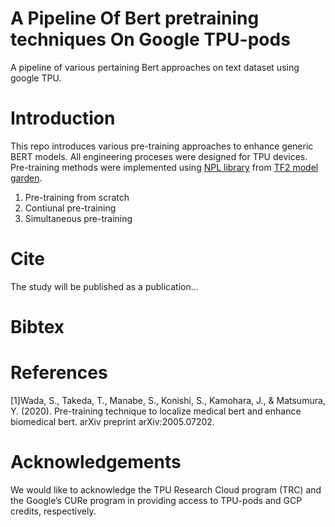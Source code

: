 # A Pipeline Of Bert pretraining  techniques On Google TPU-pods
A pipeline of  various pertaining Bert approaches on text dataset using google TPU. 


# Introduction
This repo introduces various pre-training  approaches  to enhance generic BERT models. All engineering proceses were designed for TPU devices. Pre-training methods were implemented using [NPL library](https://github.com/tensorflow/models/tree/master/official/nlp) from [TF2 model garden](https://github.com/tensorflow/models/tree/master/official).

 1. Pre-training from scratch
 2. Contiunal pre-training
 3. Simultaneous pre-training



#  Cite
The study will be published as a publication...


#  Bibtex

# References
[1]Wada, S., Takeda, T., Manabe, S., Konishi, S., Kamohara, J., & Matsumura, Y. (2020). Pre-training technique to localize medical bert and enhance biomedical bert. arXiv preprint arXiv:2005.07202.


# Acknowledgements
We would like to acknowledge the TPU Research Cloud program (TRC) and the Google’s CURe program in providing access to TPU-pods and GCP credits, respectively.
